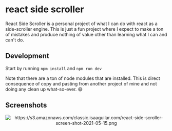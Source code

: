 # react side scroller 

React Side Scroller is a personal project of what I can do with react as a side-scroller engine. This is just a fun project where I expect to make a ton of mistakes and produce nothing of value other than learning what I can and can't do.

## Development

Start by running `npm install` and `npm run dev`

Note that there are a ton of node modules that are installed. This is direct consequence of copy and pasting from another project of mine and not doing any clean up what-so-ever. :smile:

## Screenshots

<p align="center">
<img src="https://s3.amazonaws.com/classic.isaaguilar.com/react-side-scroller-screen-shot-2021-05-15.png" alt="https://s3.amazonaws.com/classic.isaaguilar.com/react-side-scroller-screen-shot-2021-05-15.png"></img>
</p>
